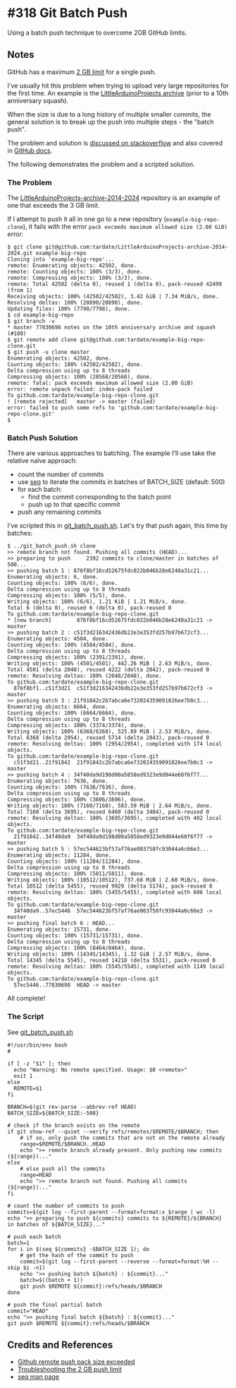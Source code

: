 # #318 Git Batch Push

Using a batch push technique to overcome 2GB GitHub limits.

## Notes

GitHub has a maximum [2 GB limit](https://docs.github.com/en/get-started/using-git/troubleshooting-the-2-gb-push-limit) for a single push.

I've usually hit this problem when trying to upload very large repositories for the first time.
An example is the [LittleArduinoProjects archive](https://github.com/tardate/LittleArduinoProjects-archive-2014-2024) (prior to a 10th anniversary squash).

When the size is due to a long history of multiple smaller commits, the general solution is to break up the push into multiple steps - the "batch push".

The problem and solution is [discussed on stackoverflow](https://stackoverflow.com/questions/15125862/github-remote-push-pack-size-exceeded) and also covered in
[GitHub docs](https://docs.github.com/en/get-started/using-git/troubleshooting-the-2-gb-push-limit).

The following demonstrates the problem and a scripted solution.

### The Problem

The [LittleArduinoProjects-archive-2014-2024](https://github.com/tardate/LittleArduinoProjects-archive-2014-2024) repository is an example of one that
exceeds the 3 GB limit.

If I attempt to push it all in one go to a new repository (`example-big-repo-clone`), it fails with the error
`pack exceeds maximum allowed size (2.00 GiB)` error:

    $ git clone git@github.com:tardate/LittleArduinoProjects-archive-2014-2024.git example-big-repo
    Cloning into 'example-big-repo'...
    remote: Enumerating objects: 42502, done.
    remote: Counting objects: 100% (3/3), done.
    remote: Compressing objects: 100% (3/3), done.
    remote: Total 42502 (delta 0), reused 1 (delta 0), pack-reused 42499 (from 1)
    Receiving objects: 100% (42502/42502), 3.42 GiB | 7.34 MiB/s, done.
    Resolving deltas: 100% (20890/20890), done.
    Updating files: 100% (7798/7798), done.
    $ cd example-big-repo
    $ git branch -v
    * master 77830698 notes on the 10th anniversary archive and squash (#108)
    $ git remote add clone git@github.com:tardate/example-big-repo-clone.git
    $ git push -u clone master
    Enumerating objects: 42502, done.
    Counting objects: 100% (42502/42502), done.
    Delta compression using up to 8 threads
    Compressing objects: 100% (20568/20568), done.
    remote: fatal: pack exceeds maximum allowed size (2.00 GiB)
    error: remote unpack failed: index-pack failed
    To github.com:tardate/example-big-repo-clone.git
    ! [remote rejected]   master -> master (failed)
    error: failed to push some refs to 'github.com:tardate/example-big-repo-clone.git'
    $

### Batch Push Solution

There are various approaches to batching. The example I'll use take the relative naïve approach:

* count the number of commits
* use [seq](https://man7.org/linux/man-pages/man1/seq.1.html) to iterate the commits in batches of BATCH_SIZE (default: 500)
* for each batch:
    * find the commit corresponding to the batch point
    * push up to that specific commit
* push any remaining commits

I've scripted this in [git_batch_push.sh](./git_batch_push.sh). Let's try that push again, this time by batches:

    $ ../git_batch_push.sh clone
    >> remote branch not found. Pushing all commits (HEAD)...
    >> preparing to push     2392 commits to clone/master in batches of 500...
    >> pushing batch 1 : 876f8bf16cd52675fdc022b046b28e6240a31c21...
    Enumerating objects: 6, done.
    Counting objects: 100% (6/6), done.
    Delta compression using up to 8 threads
    Compressing objects: 100% (5/5), done.
    Writing objects: 100% (6/6), 1.21 KiB | 1.21 MiB/s, done.
    Total 6 (delta 0), reused 6 (delta 0), pack-reused 0
    To github.com:tardate/example-big-repo-clone.git
    * [new branch]        876f8bf16cd52675fdc022b046b28e6240a31c21 -> master
    >> pushing batch 2 : c51f3d216342436db22e3e353fd257b97b672cf3...
    Enumerating objects: 4504, done.
    Counting objects: 100% (4504/4504), done.
    Delta compression using up to 8 threads
    Compressing objects: 100% (2391/2391), done.
    Writing objects: 100% (4501/4501), 442.26 MiB | 2.63 MiB/s, done.
    Total 4501 (delta 2048), reused 4222 (delta 2042), pack-reused 0
    remote: Resolving deltas: 100% (2048/2048), done.
    To github.com:tardate/example-big-repo-clone.git
      876f8bf1..c51f3d21  c51f3d216342436db22e3e353fd257b97b672cf3 -> master
    >> pushing batch 3 : 21f91842c2b7abca6e732024359091826ee7b0c3...
    Enumerating objects: 6664, done.
    Counting objects: 100% (6664/6664), done.
    Delta compression using up to 8 threads
    Compressing objects: 100% (3374/3374), done.
    Writing objects: 100% (6368/6368), 525.89 MiB | 2.53 MiB/s, done.
    Total 6368 (delta 2954), reused 5714 (delta 2843), pack-reused 0
    remote: Resolving deltas: 100% (2954/2954), completed with 174 local objects.
    To github.com:tardate/example-big-repo-clone.git
      c51f3d21..21f91842  21f91842c2b7abca6e732024359091826ee7b0c3 -> master
    >> pushing batch 4 : 34f40da9d198d00a5858ed9323e9d044e60f6f77...
    Enumerating objects: 7636, done.
    Counting objects: 100% (7636/7636), done.
    Delta compression using up to 8 threads
    Compressing objects: 100% (3606/3606), done.
    Writing objects: 100% (7160/7160), 583.59 MiB | 2.64 MiB/s, done.
    Total 7160 (delta 3695), reused 6460 (delta 3404), pack-reused 0
    remote: Resolving deltas: 100% (3695/3695), completed with 402 local objects.
    To github.com:tardate/example-big-repo-clone.git
      21f91842..34f40da9  34f40da9d198d00a5858ed9323e9d044e60f6f77 -> master
    >> pushing batch 5 : 57ec544623bf57af76ae003758fc93044a6c66e3...
    Enumerating objects: 11284, done.
    Counting objects: 100% (11284/11284), done.
    Delta compression using up to 8 threads
    Compressing objects: 100% (5011/5011), done.
    Writing objects: 100% (10512/10512), 737.68 MiB | 2.60 MiB/s, done.
    Total 10512 (delta 5455), reused 9929 (delta 5174), pack-reused 0
    remote: Resolving deltas: 100% (5455/5455), completed with 606 local objects.
    To github.com:tardate/example-big-repo-clone.git
      34f40da9..57ec5446  57ec544623bf57af76ae003758fc93044a6c66e3 -> master
    >> pushing final batch 6 : HEAD...
    Enumerating objects: 15731, done.
    Counting objects: 100% (15731/15731), done.
    Delta compression using up to 8 threads
    Compressing objects: 100% (8464/8464), done.
    Writing objects: 100% (14345/14345), 1.32 GiB | 2.57 MiB/s, done.
    Total 14345 (delta 5545), reused 14218 (delta 5531), pack-reused 0
    remote: Resolving deltas: 100% (5545/5545), completed with 1149 local objects.
    To github.com:tardate/example-big-repo-clone.git
      57ec5446..77830698  HEAD -> master

All complete!

### The Script

See [git_batch_push.sh](./git_batch_push.sh)

    #!/usr/bin/env bash
    #

    if [ -z "$1" ]; then
      echo "Warning: No remote specified. Usage: $0 <remote>"
      exit 1
    else
      REMOTE=$1
    fi

    BRANCH=$(git rev-parse --abbrev-ref HEAD)
    BATCH_SIZE=${BATCH_SIZE:-500}

    # check if the branch exists on the remote
    if git show-ref --quiet --verify refs/remotes/$REMOTE/$BRANCH; then
        # if so, only push the commits that are not on the remote already
        range=$REMOTE/$BRANCH..HEAD
        echo ">> remote branch already present. Only pushing new commits (${range})..."
    else
        # else push all the commits
        range=HEAD
        echo ">> remote branch not found. Pushing all commits (${range})..."
    fi

    # count the number of commits to push
    commits=$(git log --first-parent --format=format:x $range | wc -l)
    echo ">> preparing to push ${commits} commits to ${REMOTE}/${BRANCH} in batches of ${BATCH_SIZE}..."

    # push each batch
    batch=1
    for i in $(seq ${commits} -$BATCH_SIZE 1); do
        # get the hash of the commit to push
        commit=$(git log --first-parent --reverse --format=format:%H --skip $i -n1)
        echo ">> pushing batch ${batch} : ${commit}..."
        batch=$((batch + 1))
        git push $REMOTE ${commit}:refs/heads/$BRANCH
    done

    # push the final partial batch
    commit="HEAD"
    echo ">> pushing final batch ${batch} : ${commit}..."
    git push $REMOTE ${commit}:refs/heads/$BRANCH

## Credits and References

* [Github remote push pack size exceeded](https://stackoverflow.com/questions/15125862/github-remote-push-pack-size-exceeded)
* [Troubleshooting the 2 GB push limit](https://docs.github.com/en/get-started/using-git/troubleshooting-the-2-gb-push-limit)
* [seq man page](https://man7.org/linux/man-pages/man1/seq.1.html)
